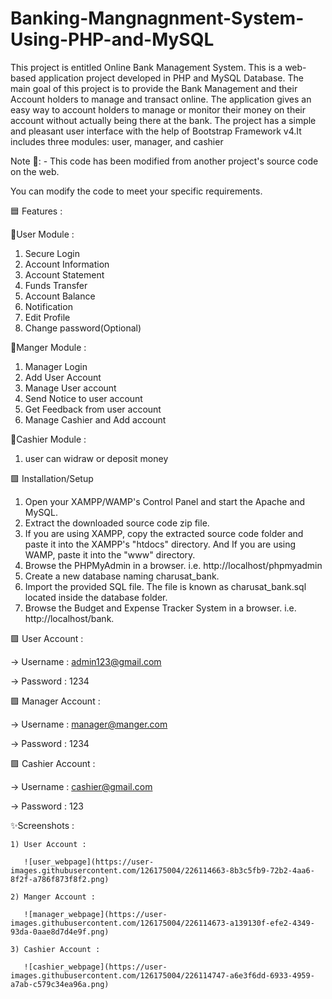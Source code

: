 # Banking-Mangnagnment-System-Using-PHP-and-MySQL
This project is entitled Online Bank Management System. This is a web-based application project developed in PHP and MySQL Database. The main goal of this project is to provide the Bank Management and their Account holders to manage and transact online. The application gives an easy way to account holders to manage or monitor their money on their account without actually being there at the bank. The project has a simple and pleasant user interface with the help of Bootstrap Framework v4.It includes three modules: user, manager, and cashier

Note 🔴: - This code has been modified from another project's source code on the web.

You can modify the code to meet your specific requirements.

🟦 Features :


🌟User Module : 
   1) Secure Login
   2) Account Information
   3) Account Statement
   4) Funds Transfer
   5) Account Balance
   6) Notification
   7) Edit Profile 
   8) Change password(Optional)
      
 🌟Manger Module :
   1) Manager Login
   2) Add User Account
   3) Manage User account
   4) Send Notice to user account
   5) Get Feedback from user account
   6) Manage Cashier and Add account
      
 🌟Cashier Module :
   1) user can widraw or deposit money 
      
  

🟩 Installation/Setup

1) Open your XAMPP/WAMP's Control Panel and start the Apache and MySQL.
2) Extract the downloaded source code zip file.
3) If you are using XAMPP, copy the extracted source code folder and paste it into the XAMPP's "htdocs" directory. And If you are using WAMP, paste it into the "www" directory.
4) Browse the PHPMyAdmin in a browser. i.e. http://localhost/phpmyadmin
4) Create a new database naming charusat_bank.
5) Import the provided SQL file. The file is known as charusat_bank.sql located inside the database folder.
6) Browse the Budget and Expense Tracker System in a browser. i.e. http://localhost/bank.

🟪 User Account :

   -> Username : admin123@gmail.com

   -> Password : 1234

🟪 Manager Account :

   -> Username : manager@manger.com

   -> Password : 1234

🟪 Cashier Account :

   -> Username : cashier@gmail.com

   -> Password : 123
   
   
   ✨Screenshots :
    
    1) User Account :
    
       ![user_webpage](https://user-images.githubusercontent.com/126175004/226114663-8b3c5fb9-72b2-4aa6-8f2f-a786f873f8f2.png)
       
    2) Manger Account :
    
       ![manager_webpage](https://user-images.githubusercontent.com/126175004/226114673-a139130f-efe2-4349-93da-0aae8d7d4e9f.png)
       
    3) Cashier Account :
    
       ![cashier_webpage](https://user-images.githubusercontent.com/126175004/226114747-a6e3f6dd-6933-4959-a7ab-c579c34ea96a.png)

       
    
    


